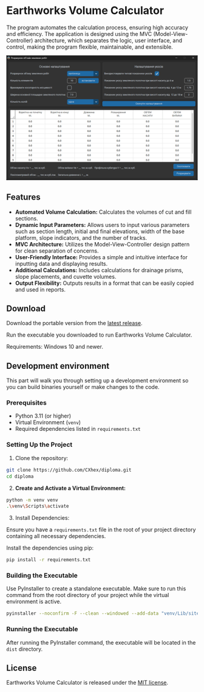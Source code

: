 # Earthworks Volume Calculator

The program automates the calculation process, ensuring high accuracy and efficiency. The application is designed using the MVC (Model-View-Controller) architecture, which separates the logic, user interface, and control, making the program flexible, maintainable, and extensible.

![Earthworks Volume Calculator](/assets/screenshot.png)

## Features

- **Automated Volume Calculation:** Calculates the volumes of cut and fill sections.
- **Dynamic Input Parameters:** Allows users to input various parameters such as section length, initial and final elevations, width of the base platform, slope indicators, and the number of tracks.
- **MVC Architecture:** Utilizes the Model-View-Controller design pattern for clean separation of concerns.
- **User-Friendly Interface:** Provides a simple and intuitive interface for inputting data and displaying results.
- **Additional Calculations:** Includes calculations for drainage prisms, slope placements, and cuvette volumes.
- **Output Flexibility:** Outputs results in a format that can be easily copied and used in reports.

## Download

Download the portable version from the [latest release](https://github.com/CXhex/diploma/releases/latest).

Run the executable you downloaded to run Earthworks Volume Calculator.

Requirements: Windows 10 and newer.

## Development environment

This part will walk you through setting up a development environment so you can build binaries yourself or make changes to the code.

### Prerequisites

- Python 3.11 (or higher)
- Virtual Environment (`venv`)
- Required dependencies listed in `requirements.txt`

### Setting Up the Project

1. Clone the repository:
```bash
git clone https://github.com/CXhex/diploma.git
cd diploma
```
2. **Create and Activate a Virtual Environment:**
```bash
python -m venv venv 
.\venv\Scripts\activate
```
3. Install Dependencies:

Ensure you have a `requirements.txt` file in the root of your project directory containing all necessary dependencies. 

Install the dependencies using pip:
```bash
pip install -r requirements.txt
```

### Building the Executable

Use PyInstaller to create a standalone executable. Make sure to run this command from the root directory of your project while the virtual environment is active.
```bash
pyinstaller --noconfirm -F --clean --windowed --add-data "venv/Lib/site-packages/customtkinter;customtkinter/" --add-data "venv/Lib/site-packages/CTkMessagebox;CTkMessagebox/" --add-data "venv/Lib/site-packages/tksheet;tksheet/" --add-data "venv/Lib/site-packages/win32;win32/" --add-data "components/icon.ico;components" -i components/icon.ico main.py
```

### Running the Executable

After running the PyInstaller command, the executable will be located in the `dist` directory.

## License

Earthworks Volume Calculator is released under the [MIT license](https://github.com/CXhex/diploma/blob/main/LICENSE).
